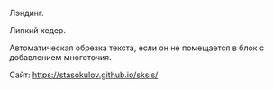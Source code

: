 Лэндинг.
 
Липкий хедер.

Автоматическая обрезка текста, если он не помещается в блок с добавлением многоточия.

Сайт: https://stasokulov.github.io/sksis/

